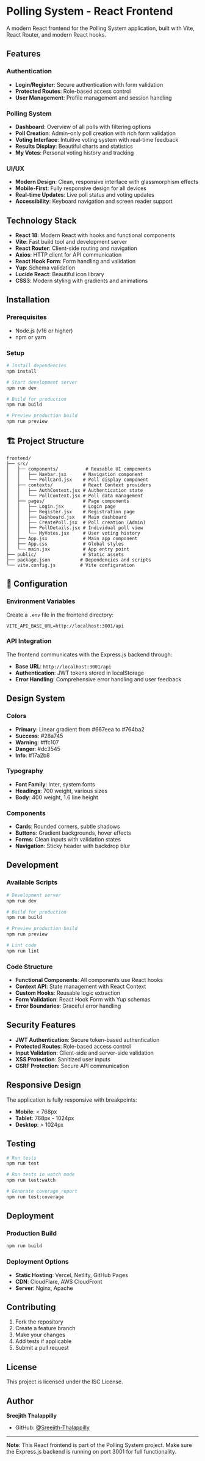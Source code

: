 # Polling System - React Frontend

A modern React frontend for the Polling System application, built with Vite, React Router, and modern React hooks.

## Features

### Authentication
- **Login/Register**: Secure authentication with form validation
- **Protected Routes**: Role-based access control
- **User Management**: Profile management and session handling

### Polling System
- **Dashboard**: Overview of all polls with filtering options
- **Poll Creation**: Admin-only poll creation with rich form validation
- **Voting Interface**: Intuitive voting system with real-time feedback
- **Results Display**: Beautiful charts and statistics
- **My Votes**: Personal voting history and tracking

### UI/UX
- **Modern Design**: Clean, responsive interface with glassmorphism effects
- **Mobile-First**: Fully responsive design for all devices
- **Real-time Updates**: Live poll status and voting updates
- **Accessibility**: Keyboard navigation and screen reader support

## Technology Stack

- **React 18**: Modern React with hooks and functional components
- **Vite**: Fast build tool and development server
- **React Router**: Client-side routing and navigation
- **Axios**: HTTP client for API communication
- **React Hook Form**: Form handling and validation
- **Yup**: Schema validation
- **Lucide React**: Beautiful icon library
- **CSS3**: Modern styling with gradients and animations

##  Installation

### Prerequisites
- Node.js (v16 or higher)
- npm or yarn

### Setup
```bash
# Install dependencies
npm install

# Start development server
npm run dev

# Build for production
npm run build

# Preview production build
npm run preview
```

## 🏗️ Project Structure

```
frontend/
├── src/
│   ├── components/          # Reusable UI components
│   │   ├── Navbar.jsx      # Navigation component
│   │   └── PollCard.jsx    # Poll display component
│   ├── contexts/           # React Context providers
│   │   ├── AuthContext.jsx # Authentication state
│   │   └── PollContext.jsx # Poll data management
│   ├── pages/              # Page components
│   │   ├── Login.jsx       # Login page
│   │   ├── Register.jsx    # Registration page
│   │   ├── Dashboard.jsx   # Main dashboard
│   │   ├── CreatePoll.jsx  # Poll creation (Admin)
│   │   ├── PollDetails.jsx # Individual poll view
│   │   └── MyVotes.jsx     # User voting history
│   ├── App.jsx             # Main app component
│   ├── App.css             # Global styles
│   └── main.jsx            # App entry point
├── public/                 # Static assets
├── package.json           # Dependencies and scripts
└── vite.config.js         # Vite configuration
```

## 🔧 Configuration

### Environment Variables
Create a `.env` file in the frontend directory:

```env
VITE_API_BASE_URL=http://localhost:3001/api
```

### API Integration
The frontend communicates with the Express.js backend through:
- **Base URL**: `http://localhost:3001/api`
- **Authentication**: JWT tokens stored in localStorage
- **Error Handling**: Comprehensive error handling and user feedback

## Design System

### Colors
- **Primary**: Linear gradient from #667eea to #764ba2
- **Success**: #28a745
- **Warning**: #ffc107
- **Danger**: #dc3545
- **Info**: #17a2b8

### Typography
- **Font Family**: Inter, system fonts
- **Headings**: 700 weight, various sizes
- **Body**: 400 weight, 1.6 line height

### Components
- **Cards**: Rounded corners, subtle shadows
- **Buttons**: Gradient backgrounds, hover effects
- **Forms**: Clean inputs with validation states
- **Navigation**: Sticky header with backdrop blur

## Development

### Available Scripts
```bash
# Development server
npm run dev

# Build for production
npm run build

# Preview production build
npm run preview

# Lint code
npm run lint
```

### Code Structure
- **Functional Components**: All components use React hooks
- **Context API**: State management with React Context
- **Custom Hooks**: Reusable logic extraction
- **Form Validation**: React Hook Form with Yup schemas
- **Error Boundaries**: Graceful error handling

## Security Features

- **JWT Authentication**: Secure token-based authentication
- **Protected Routes**: Role-based access control
- **Input Validation**: Client-side and server-side validation
- **XSS Protection**: Sanitized user inputs
- **CSRF Protection**: Secure API communication

##  Responsive Design

The application is fully responsive with breakpoints:
- **Mobile**: < 768px
- **Tablet**: 768px - 1024px
- **Desktop**: > 1024px

## Testing

```bash
# Run tests
npm run test

# Run tests in watch mode
npm run test:watch

# Generate coverage report
npm run test:coverage
```

## Deployment

### Production Build
```bash
npm run build
```

### Deployment Options
- **Static Hosting**: Vercel, Netlify, GitHub Pages
- **CDN**: CloudFlare, AWS CloudFront
- **Server**: Nginx, Apache

## Contributing

1. Fork the repository
2. Create a feature branch
3. Make your changes
4. Add tests if applicable
5. Submit a pull request

## License

This project is licensed under the ISC License.

## Author

**Sreejith Thalappilly**
- GitHub: [@Sreejith-Thalappilly](https://github.com/Sreejith-Thalappilly)

---

**Note**: This React frontend is part of the Polling System project. Make sure the Express.js backend is running on port 3001 for full functionality.